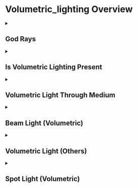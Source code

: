 # Volumetric_lighting Overview

<details>
<summary><h2>God Rays</h2></summary>


<h3>🔵 Label Name:</h3>
<code>god_rays</code>


<h3>📖 Definition:</h3>
Does the video feature striking, separated rays of light (god rays) streaming through gaps in the environment?

<details>
<summary><h4> Question (Definition)</h4></summary>

</details>

<details>
<summary><h4> Alternative Question</h4></summary>

- Are visible rays of light streaming through objects like trees, clouds, or windows?

- Does the video prominently feature dramatic shafts of light in the scene?

- Are sunlight beams distinctly separated and visible in the atmosphere?

- Does the lighting create radiating, divine-like rays in the frame?

- Is there a strong contrast between light beams and shadows?

- Are shafts of light breaking through structures or natural elements?

- Do streaks of sunlight enhance the visual depth of the scene?

- Is volumetric lighting creating a strong god-ray effect?

</details>

<details>
<summary><h4> Prompt (Definition)</h4></summary>

- The video features striking, separated (god) rays of light streaming through gaps in the environment.

</details>

<details>
<summary><h4> Alternative Prompt</h4></summary>

- A scene showcasing god rays breaking through clouds or trees.

- A video where strong light beams radiate through atmospheric gaps.

- A setting featuring dramatic shafts of sunlight piercing the frame.

- A sequence where volumetric lighting enhances depth with god rays.

- A shot emphasizing powerful, radiant streaks of light.

- A scene where sunlight appears as separated, divine-like beams.

- A video using volumetric lighting to create a visually stunning effect.

- A setting where shafts of light contrast sharply against shadows.

</details>

<h4>🟢 Positive:</h4>
<code>self.lighting_setup.god_rays is True</code>

<h4>🔴 Negative:</h4>
<code>self.lighting_setup.god_rays is False</code>

</details>

<details>
<summary><h2>Is Volumetric Lighting Present</h2></summary>


<h3>🔵 Label Name:</h3>
<code>has_volumetric_lighting</code>


<h3>📖 Definition:</h3>
Does the video show noticeable volumetric lighting, where light appears as a visible volume?

<details>
<summary><h4> Question (Definition)</h4></summary>

</details>

<details>
<summary><h4> Alternative Question</h4></summary>

- Is there a noticeable volumetric lighting effect in the video?

- Does the video contain visible light beams, god rays, or volumetric glow?

- Are there strong light shafts or atmospheric light scattering effects?

- Does the lighting create a sense of depth through volumetric effects?

- Is volumetric lighting used to enhance the atmosphere or composition?

- Does the scene feature directional light volumes cutting through the environment?

- Are there visible cones, beams, or soft volumetric light in the shot?

- Is volumetric lighting present as a dominant visual effect in the video?

</details>

<details>
<summary><h4> Prompt (Definition)</h4></summary>

- The video features noticeable volumetric lighting, where light appears as a visible volume.

</details>

<details>
<summary><h4> Alternative Prompt</h4></summary>

- A scene where volumetric lighting enhances depth and atmosphere.

- A video showcasing visible beams, god rays, or diffused volumetric light.

- A shot featuring strong light shafts or glowing volumetric effects.

- A sequence emphasizing volumetric lighting for cinematic impact.

- A setting where light visibly interacts with atmospheric elements.

- A video where volumetric lighting plays a key role in composition.

- A scene where volumetric lighting adds depth through atmospheric scattering.

- A shot where volumetric lighting enhances the overall mood and visual clarity.

</details>

<h4>🟢 Positive:</h4>
<code>self.lighting_setup.has_volumetric_lighting is True</code>

<h4>🔴 Negative:</h4>
<code>self.lighting_setup.has_volumetric_lighting is False</code>

</details>

<details>
<summary><h2>Volumetric Light Through Medium</h2></summary>


<h3>🔵 Label Name:</h3>
<code>light_through_medium</code>


<h3>📖 Definition:</h3>
Does the video feature intense light passing through smoke, fog, or liquid, shaping visible light volumes?

<details>
<summary><h4> Question (Definition)</h4></summary>

</details>

<details>
<summary><h4> Alternative Question</h4></summary>

- Is light visibly interacting with atmospheric particles such as smoke or mist?

- Does the video showcase volumetric lighting effects in fog, dust, or vapor?

- Are visible light volumes forming due to interaction with a medium?

- Does the scene contain strong light breaking through a semi-transparent material?

- Is lighting creating a volumetric glow through an environmental medium?

- Are there defined beams of light shaped by interaction with smoke or haze?

- Does the video highlight light scattering within an atmospheric medium?

- Is the lighting visibly altered by the presence of fog or liquid in the scene?

</details>

<details>
<summary><h4> Prompt (Definition)</h4></summary>

- The video features intense light passing through smoke, fog, or liquid, shaping visible light volumes.

</details>

<details>
<summary><h4> Alternative Prompt</h4></summary>

- A scene where bright light interacts with atmospheric particles.

- A video showcasing volumetric lighting in fog, mist, or vapor.

- A shot featuring light scattering through smoke or haze.

- A sequence emphasizing the glow of light through an environmental medium.

- A setting where light beams are visible due to dust or moisture.

- A video highlighting volumetric light in a semi-transparent medium.

- A scene where light becomes distinct due to interaction with fog.

- A shot where a thick medium enhances the visibility of light beams.

</details>

<h4>🟢 Positive:</h4>
<code>self.lighting_setup.light_through_medium is True</code>

<h4>🔴 Negative:</h4>
<code>self.lighting_setup.light_through_medium is False</code>

</details>

<details>
<summary><h2>Beam Light (Volumetric)</h2></summary>


<h3>🔵 Label Name:</h3>
<code>volumetric_beam_light</code>


<h3>📖 Definition:</h3>
Does the video feature visible beams of light with well-defined edges, creating linear volumes of light?

<details>
<summary><h4> Question (Definition)</h4></summary>

</details>

<details>
<summary><h4> Alternative Question</h4></summary>

- Are distinct beams of light visible in the scene?

- Does the video include sharp, directional light beams cutting through the environment?

- Are there visible, well-defined streaks of light in the video?

- Does the lighting form structured, linear volumes within the scene?

- Are beams of light apparent due to interaction with atmospheric elements?

- Is volumetric beam lighting present as a key visual effect?

- Do directional beams of light shape the scene’s lighting?

- Are visible light shafts contributing to the video’s aesthetic?

</details>

<details>
<summary><h4> Prompt (Definition)</h4></summary>

- The video features visible beams of light with well-defined edges, creating linear volumes of light.

</details>

<details>
<summary><h4> Alternative Prompt</h4></summary>

- A scene where distinct beams of light are visible.

- A video featuring sharp, directional light beams cutting through the environment.

- A shot showcasing structured, linear volumes of light.

- A setting where visible beams shape the overall lighting composition.

- A sequence where volumetric lighting is clearly formed in linear streaks.

- A video emphasizing strong, defined light shafts.

- A scene enhanced by directional, atmospheric light beams.

- A shot where bright beams of light interact with fog, dust, or other elements.

</details>

<h4>🟢 Positive:</h4>
<code>self.lighting_setup.volumetric_beam_light is True</code>

<h4>🔴 Negative:</h4>
<code>self.lighting_setup.volumetric_beam_light is False</code>

</details>

<details>
<summary><h2>Volumetric Light (Others)</h2></summary>


<h3>🔵 Label Name:</h3>
<code>volumetric_light_others</code>


<h3>📖 Definition:</h3>
Does the video feature volumetric lighting with a well-defined, contained shape (other than beams, god rays, or spotlights)?

<details>
<summary><h4> Question (Definition)</h4></summary>

</details>

<details>
<summary><h4> Alternative Question</h4></summary>

- Is there a diffuse volumetric glow present in the scene?

- Does the video contain light visibly scattering within an enclosed space?

- Are soft, ambient volumetric lighting effects noticeable?

- Is the lighting in the scene creating a widespread atmospheric glow?

- Are environmental factors enhancing the visibility of scattered light?

- Does the video feature volumetric lighting that lacks defined edges?

- Is light diffusing through the space without clear directionality?

- Does the scene use volumetric lighting effects beyond typical beams or spots?

</details>

<details>
<summary><h4> Prompt (Definition)</h4></summary>

- The video features volumetric lighting with a well-defined, contained shape (other than beams, god rays, or spotlights).

</details>

<details>
<summary><h4> Alternative Prompt</h4></summary>

- A scene where volumetric lighting creates a soft, diffused glow.

- A video showcasing scattered light with an ambient volumetric effect.

- A shot featuring bright, glowing light without clear structure.

- A setting where volumetric lighting enhances depth and atmosphere.

- A video emphasizing soft, widespread volumetric lighting.

- A sequence where scattered light fills the frame with ambient glow.

- A shot where volumetric light diffuses gently throughout the scene.

- A scene using atmospheric lighting for a dreamy or cinematic look.

</details>

<h4>🟢 Positive:</h4>
<code>self.lighting_setup.volumetric_light_others is True</code>

<h4>🔴 Negative:</h4>
<code>self.lighting_setup.volumetric_light_others is False</code>

</details>

<details>
<summary><h2>Spot Light (Volumetric)</h2></summary>


<h3>🔵 Label Name:</h3>
<code>volumetric_spot_light</code>


<h3>📖 Definition:</h3>
Does the video feature concentrated, cone-shaped volumes of light?

<details>
<summary><h4> Question (Definition)</h4></summary>

</details>

<details>
<summary><h4> Alternative Question</h4></summary>

- Does the lighting in the video form a visible cone-shaped beam?

- Is there a concentrated volumetric spotlight effect in the scene?

- Does the scene contain a directed light source that creates a soft cone of illumination?

- Are spotlights casting a visible volume of light through the air?

- Does the video showcase intense light forming a spotlight effect?

- Are volumetric spotlights playing a key role in the scene?

- Is there a bright, narrow cone of light cutting through the environment?

- Does the video use volumetric lighting effects for dramatic focus?

</details>

<details>
<summary><h4> Prompt (Definition)</h4></summary>

- The video features concentrated, cone-shaped volumes of light.

</details>

<details>
<summary><h4> Alternative Prompt</h4></summary>

- A scene where volumetric spotlights create a cone of visible light.

- A shot featuring intense, focused beams forming spotlight effects.

- A video where bright spotlights produce a well-defined volumetric glow.

- A sequence emphasizing spotlights cutting through atmospheric elements.

- A setting where volumetric spotlights define the lighting.

- A shot showcasing directed beams creating dramatic visual depth.

- A scene using volumetric spotlight effects to enhance focus.

- A video highlighting the presence of cone-shaped light volumes.

</details>

<h4>🟢 Positive:</h4>
<code>self.lighting_setup.volumetric_spot_light is True</code>

<h4>🔴 Negative:</h4>
<code>self.lighting_setup.volumetric_spot_light is False</code>

</details>
